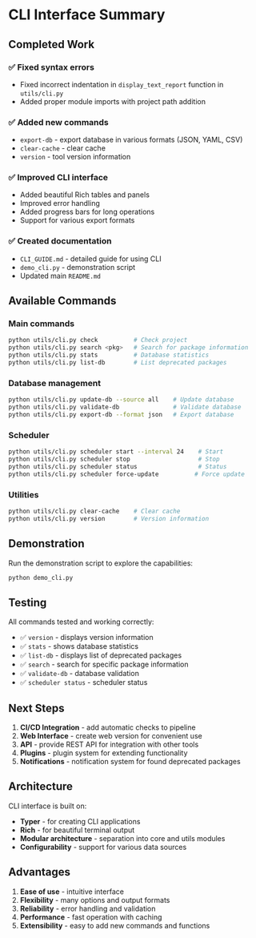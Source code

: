# CLI Interface Summary

## Completed Work

### ✅ Fixed syntax errors
- Fixed incorrect indentation in `display_text_report` function in `utils/cli.py`
- Added proper module imports with project path addition

### ✅ Added new commands
- `export-db` - export database in various formats (JSON, YAML, CSV)
- `clear-cache` - clear cache
- `version` - tool version information

### ✅ Improved CLI interface
- Added beautiful Rich tables and panels
- Improved error handling
- Added progress bars for long operations
- Support for various export formats

### ✅ Created documentation
- `CLI_GUIDE.md` - detailed guide for using CLI
- `demo_cli.py` - demonstration script
- Updated main `README.md`

## Available Commands

### Main commands
```bash
python utils/cli.py check          # Check project
python utils/cli.py search <pkg>   # Search for package information
python utils/cli.py stats          # Database statistics
python utils/cli.py list-db        # List deprecated packages
```

### Database management
```bash
python utils/cli.py update-db --source all    # Update database
python utils/cli.py validate-db               # Validate database
python utils/cli.py export-db --format json   # Export database
```

### Scheduler
```bash
python utils/cli.py scheduler start --interval 24    # Start
python utils/cli.py scheduler stop                   # Stop
python utils/cli.py scheduler status                 # Status
python utils/cli.py scheduler force-update          # Force update
```

### Utilities
```bash
python utils/cli.py clear-cache    # Clear cache
python utils/cli.py version        # Version information
```

## Demonstration

Run the demonstration script to explore the capabilities:

```bash
python demo_cli.py
```

## Testing

All commands tested and working correctly:

- ✅ `version` - displays version information
- ✅ `stats` - shows database statistics
- ✅ `list-db` - displays list of deprecated packages
- ✅ `search` - search for specific package information
- ✅ `validate-db` - database validation
- ✅ `scheduler status` - scheduler status

## Next Steps

1. **CI/CD Integration** - add automatic checks to pipeline
2. **Web Interface** - create web version for convenient use
3. **API** - provide REST API for integration with other tools
4. **Plugins** - plugin system for extending functionality
5. **Notifications** - notification system for found deprecated packages

## Architecture

CLI interface is built on:
- **Typer** - for creating CLI applications
- **Rich** - for beautiful terminal output
- **Modular architecture** - separation into core and utils modules
- **Configurability** - support for various data sources

## Advantages

1. **Ease of use** - intuitive interface
2. **Flexibility** - many options and output formats
3. **Reliability** - error handling and validation
4. **Performance** - fast operation with caching
5. **Extensibility** - easy to add new commands and functions 